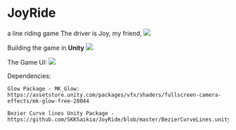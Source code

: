 # JoyRide
a line riding game
The driver is Joy, my friend,
<img src="https://github.com/SKKSaikia/JoyRide/blob/master/res/JD.JPG">

Building the game in <b>Unity</b>
<img src="https://github.com/SKKSaikia/JoyRide/blob/master/res/1.JPG">

The Game UI:
<img src="https://github.com/SKKSaikia/JoyRide/blob/master/res/22.JPG">


Dependencies:

    Glow Package - MK_Glow: https://assetstore.unity.com/packages/vfx/shaders/fullscreen-camera-effects/mk-glow-free-28044
    
    Bezier Curve lines Unity Package - https://github.com/SKKSaikia/JoyRide/blob/master/BezierCurveLines.unitypackage 
